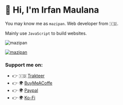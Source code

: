 # 👋 Hi, I'm Irfan Maulana

You may know me as `mazipan`. Web developer from 🇮🇩.

Mainly use `JavaScript` to build websites.


<p><img src="https://github-readme-stats.vercel.app/api?username=mazipan&show_icons=true&theme=nightowl&locale=en" alt="mazipan" /></p>


<p><a href="https://github.com/ryo-ma/github-profile-trophy"><img src="https://github-profile-trophy.vercel.app/?username=mazipan&row=2&column=4&margin-w=15&margin-h=15&theme=dracula&no-bg=true&no-frame=true" alt="mazipan" /></a></p>


### Support me on:

- 👉 🇮🇩 [Trakteer](https://trakteer.id/mazipan/tip?utm_source=github)
- 👉 🌍 [BuyMeACoffe](https://www.buymeacoffee.com/mazipan?utm_source=github)
- 👉 🌍 [Paypal](https://www.paypal.me/mazipan?utm_source=github)
- 👉 🌍 [Ko-Fi](https://ko-fi.com/mazipan)
